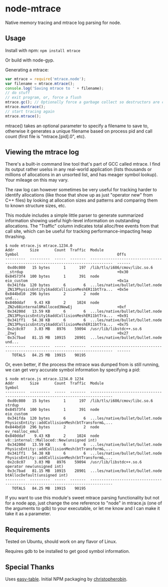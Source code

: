 # node-mtrace

Native memory tracing and mtrace log parsing for node.

## Usage

Install with npm:
```npm install mtrace```

Or build with node-gyp.

Generating a mtrace:

``` javascript
var mtrace = require('mtrace.node');
var filename = mtrace.mtrace();
console.log('Saving mtrace to ' + filename);
// do stuff
// exit program, or, force a flush
mtrace.gc(); // Optionally force a garbage collect so destructors are called
mtrace.muntrace();
// start tracing again
mtrace.mtrace();
```

mtrace() takes an optional parameter to specify a filename to save to, otherwise
it generates a unique filename based on process pid and call count (first file
is "mtrace.[pid].0", etc).

## Viewing the mtrace log

There's a built-in command line tool that's part of GCC called mtrace.  I find
its output rather uselss in any real-world application (lists thousands or
millions of allocations in an unsorted list, and has meager symbol lookup).
Your mileage on this may vary.

The raw log can however sometimes be very useful for tracking harder to
identify allocations (like those that show up as just "operator new" from C++
files) by looking at allocation sizes and patterns and comparing them to known
structure sizes, etc.

This module includes a simple little parser to generate summarized information
showing useful high-level information on outstanding allocations.  The
"Traffic" column indicates total alloc/free events from that call site, which
can be useful for tracking performance-impacting heap thrashing.

```
$ node mtrace.js mtrace.1234.0
Addr       Size       Count  Traffic  Module                            Symbol                                            Offs
---------  ---------  -----  -------  --------------------------------  ------------------------------------------------  ------
 0xd0c080   15 bytes      1      197  /lib/tls/i686/cmov/libc.so.6      __strdup                                          +0x30
0x84573f4  100 bytes      1      391  node                              eio_custom                                        +0x1a
 0x341fda  120 bytes      6        6  ...les/native/bullet/bullet.node  _ZN13PhysicsEntity16addCollisionMeshER11btTra...  +0x5e
0x844bd10  296 bytes      2        2  node                                                                                und...
0x840ddaf    9.43 KB      2     1024  node                              _ZN2v88internal8Malloced3NewEj                    +0xf
 0x34200d   13.59 KB      6        6  ...les/native/bullet/bullet.node  _ZN13PhysicsEntity16addCollisionMeshER11btTra...  +0x91
 0x341ff1   54.38 KB      6        6  ...les/native/bullet/bullet.node  _ZN13PhysicsEntity16addCollisionMeshER11btTra...  +0x75
 0x2c8c07    3.03 MB   8976    59094  /usr/lib/libstdc++.so.6           _Znwj                                             +0x27
 0x3c7bad   81.15 MB  10915    28901  ...les/native/bullet/bullet.node                                                    und...
---------  ---------  -----  -------  --------------------------------  ------------------------------------------------  ------
   TOTALS   84.25 MB  19915    90195
```

Or, even better, if the process the mtrace was dumped from is still running, we
can get very accurate symbol information by specifying a pid:

```
$ node mtrace.js mtrace.1234.0 1234
Addr       Size       Count  Traffic  Module                            Symbol
---------  ---------  -----  -------  --------------------------------  ------------------------------------------------
 0xd0c080   15 bytes      1      197  /lib/tls/i686/cmov/libc.so.6      strdup
0x84573f4  100 bytes      1      391  node                              eio_custom
 0x341fda  120 bytes      6        6  ...les/native/bullet/bullet.node  PhysicsEntity::addCollisionMesh(btTransform&,...
0x844bd10  296 bytes      2        2  node                              ev_realloc_emul
0x840ddaf    9.43 KB      2     1024  node                              v8::internal::Malloced::New(unsigned int)
 0x34200d   13.59 KB      6        6  ...les/native/bullet/bullet.node  PhysicsEntity::addCollisionMesh(btTransform&,...
 0x341ff1   54.38 KB      6        6  ...les/native/bullet/bullet.node  PhysicsEntity::addCollisionMesh(btTransform&,...
 0x2c8c07    3.03 MB   8976    59094  /usr/lib/libstdc++.so.6           operator new(unsigned int)
 0x3c7bad   81.15 MB  10915    28901  ...les/native/bullet/bullet.node  btAllocDefault(unsigned int)
---------  ---------  -----  -------  --------------------------------  ------------------------------------------------
   TOTALS   84.25 MB  19915    90195
```

If you want to use this module's sweet mtrace parsing functionality but not for
a node app, just change the one reference to "node" in mtrace.js (one of the
arguments to gdb) to your executable, or let me know and I can make it take it
as a parameter.

## Requirements

Tested on Ubuntu, should work on any flavor of Linux.

Requires gdb to be installed to get good symbol information.

## Special Thanks

Uses [easy-table](https://github.com/eldargab/easy-table).
Initial NPM packaging by [christopherobin](https://github.com/christopherobin).
